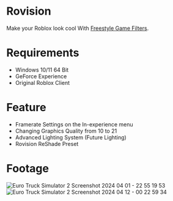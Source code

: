 # Rovision
Make your Roblox look cool With [Freestyle Game Filters](https://www.nvidia.com/en-us/geforce/geforce-experience/#Freestyle).

# Requirements
- Windows 10/11 64 Bit
- GeForce Experience
- Original Roblox Client

# Feature
- Framerate Settings on the In-experience menu
- Changing Graphics Quality from 10 to 21
- Advanced Lighting System (Future Lighting)
- Rovision ReShade Preset

# Footage
![Euro Truck Simulator 2 Screenshot 2024 04 01 - 22 55 19 53](https://github.com/rizkwya/Rovision/assets/87561258/bb5e1dbb-b791-4fc3-977a-b1d4ff96f27c)
![Euro Truck Simulator 2 Screenshot 2024 04 12 - 00 22 59 34](https://github.com/rizkwya/Rovision/assets/87561258/784b021e-878b-4280-9a4d-df433c1d560d)
